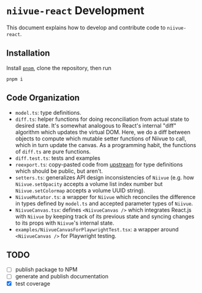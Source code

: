# `niivue-react` Development

This document explains how to develop and contribute code to `niivue-react`.

## Installation

Install [`pnpm`](https://pnpm.io/installation), clone the repository, then run

```shell
pnpm i
```

## Code Organization

- `model.ts`: type definitions.
- `diff.ts`: helper functions for doing reconciliation from actual state to desired state.
  It's somewhat analogous to React's internal "diff" algorithm which updates the virtual DOM.
  Here, we do a diff between objects to compute which mutable setter functions of Niivue to call,
  which in turn update the canvas. As a programming habit, the functions of `diff.ts` are pure functions.
- `diff.test.ts`: tests and examples
- `reexport.ts`: copy-pasted code from [upstream](https://github.com/niivue/niivue) for type definitions which should be public, but aren't.
- `setters.ts`: generalizes API design inconsistencies of `Niivue` (e.g. how `Niivue.setOpacity` accepts a volume list index number but `Niivue.setColormap` accepts a volume UUID string).
- `NiivueMutator.ts`: a wrapper for `Niivue` which reconciles the difference in types defined by `model.ts` and accepted parameter types of `Niivue`.
- `NiivueCanvas.tsx`: defines `<NiivueCanvas />` which integrates React.js with `Niivue` by keeping track of its previous state and syncing changes to its props with `Niivue`'s internal state.
- `examples/NiivueCanvasForPlaywrightTest.tsx`: a wrapper around `<NiivueCanvas />` for Playwright testing.

## TODO

- [ ] publish package to NPM
- [ ] generate and publish documentation
- [x] test coverage

